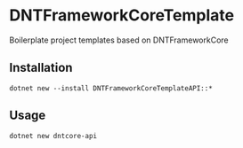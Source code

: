# DNTFrameworkCoreTemplate

Boilerplate project templates based on DNTFrameworkCore

## Installation

```
dotnet new --install DNTFrameworkCoreTemplateAPI::*‌‌
```

## Usage

```
dotnet new dntcore-api
```

